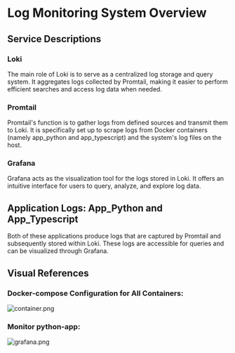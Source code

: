 # Log Monitoring System Overview

## Service Descriptions

### Loki

The main role of Loki is to serve as a centralized log storage and query system. It aggregates logs collected by Promtail, making it easier to perform efficient searches and access log data when needed.

### Promtail

Promtail's function is to gather logs from defined sources and transmit them to Loki. It is specifically set up to scrape logs from Docker containers (namely app_python and app_typescript) and the system's log files on the host.

### Grafana

Grafana acts as the visualization tool for the logs stored in Loki. It offers an intuitive interface for users to query, analyze, and explore log data.

## Application Logs: App_Python and App_Typescript

Both of these applications produce logs that are captured by Promtail and subsequently stored within Loki. These logs are accessible for queries and can be visualized through Grafana.

## Visual References

### Docker-compose Configuration for All Containers:

![container.png](assets/container.png)

### Monitor python-app:

![grafana.png](assets/grafana.png)
